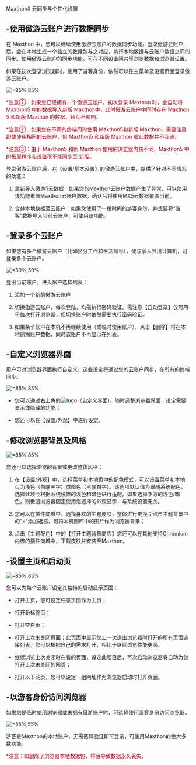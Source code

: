 Maxthon# 云同步与个性化设置



## -使用傲游云账户进行数据同步

在 Maxthon 中，您可以继续使用傲游云账户的数据同步功能。登录傲游云账户后，会在本地生成一个独立的数据包与之对应，执行本地数据与云账户数据之间的同步。使用傲游云账户的同步功能，可在不同设备间共享浏览数据和浏览器设置。

如果在初次登录浏览器时，使用了游客身份，依然可以在主菜单及设置页面登录傲游云账户。

![](images/02-1.png "=85%,85%")

<font color=#A30014>*注意①：如果您已经拥有一个傲游云账户，初次登录 Maxthon 时，会自动将 Maxthon5 中的数据导入新版 Maxthon中，此时傲游云账户中同时存在 Maxthon 5 和新版 Maxthon 的数据，且互不影响。</font>

<font color=#A30014>*注意②：如果您在不同的终端同时使用 Maxthon5和新版 Maxthon，需要注意即使使用相同的云账户，但 Maxthon5 和新版 Maxthon 彼此数据并不互通。</font>

<font color=#A30014>*注意③：由于 Maxthon5 和新 Maxthon 使用的浏览器内核不同，Maxthon5 中的拓展程序和设置项不能同步至 新版。</font>

登录傲游云账户后，在【设置/基本设置】的傲游云账户中，提供了针对不同情况的功能：

1. 重新导入傲游5云数据：如果您的Maxthon云账户数据产生了异常，可以使用该功能重置Maxthon云账户数据，确认后将使用MX5云数据覆盖当前。

2. 合并本地数据至云账户：如果您使用了一段时间的游客身份，并想要将“游客”数据导入当前云账户，可使用该功能。

## -登录多个云账户

如果您有多个傲游云账户（比如区分工作和生活账号），或与家人共用计算机，可登录多个云账户。

![](images/02-2.png "=50%,50%")

登出当前账户，进入账户选择列表：

1. 添加一个新的傲游云账户

2. 切换傲游云账户，每次登陆，均需执行密码验证。需注意【自动登录】仅可用于每次打开浏览器，但切换账户时依然需要执行密码验证。

3. 如果某个账户在本机不再继续使用（或临时使用账户），点击【删除】将在本地删除账户数据，同时该账户不再显示在列表。

   

## -自定义浏览器界面

用户可对浏览器界面执行自定义，这些设定将通过您的云账户同步，在所有的终端同步。

![](images/02-3.png "=85%,85%")

- 您可以通过右上角的![logo](images/00-5.png)（自定义界面)，随时调整浏览器界面，设定需要显示或隐藏的功能；

- 您还可以在【设置/外观】中进行设定。

  

## -修改浏览器背景及风格

![](images/02-4.png "=85%,85%")

您还可以选择浏览的背景或更改整体风格：

1. 在【设置/外观】中，选择菜单和本地页中的配色模式，可以设置菜单和本地页为浅色（白底黑字）或暗色（黑底白字）。该选项默认值为跟随系统配色，选择此项会根据系统设置的浅色和暗色进行适配。如果选择下方的浅色/暗色，则傲游浏览器固定使用您选择的外观显示，与系统设置无关。

2. 您可以在插件商城中，选择喜欢的主题皮肤，整体进行更换；点击主题背景中的“+”添加选框，可将本机图库中的图片作为浏览器背景；

3. 点击【主题配色】中的【打开主题背景商店】您还可以在其他支持Chromium内核的插件商城中，下载皮肤并安装至Maxthon。

   

## -设置主页和启动页

![](images/02-5.png "=85%,85%")

您可以为每个云账户设定其独特的启动显示页面：

- 打开主页，您可设定任意页面作为主页；

- 打开新标签页；

- 打开空白页；

- 打开上次未关闭页面；此页面中显示您上一次退出浏览器时打开的所有页面链接列表。您可以根据自己的需求打开，相比于继续浏览性能更高。

- 继续浏览上次关闭时在看的页面，设定此项目后，再次启动浏览器将自动为您打开上次未关闭的网页；

- 打开以下网页，您可以设定一组网址作为浏览器启动时打开页面。

  

## -以游客身份访问浏览器

如果您是临时使用浏览器或未拥有傲游账户时，可选择使用游客身份访问浏览器。

![](images/02-6.png "=55%,55%")

游客是Maxthon的本地账户，无需密码验证即可登录，可使用Maxthon的绝大多数功能。

<font color=#A30014>*注意：如删除了浏览器本地数据包，将会导致数据永久丢失。</font>
